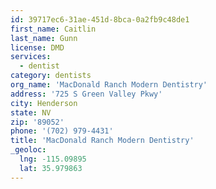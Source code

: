 ```yaml
---
id: 39717ec6-31ae-451d-8bca-0a2fb9c48de1
first_name: Caitlin
last_name: Gunn
license: DMD
services:
  - dentist
category: dentists
org_name: 'MacDonald Ranch Modern Dentistry'
address: '725 S Green Valley Pkwy'
city: Henderson
state: NV
zip: '89052'
phone: '(702) 979-4431'
title: 'MacDonald Ranch Modern Dentistry'
_geoloc:
  lng: -115.09895
  lat: 35.979863
---
```

